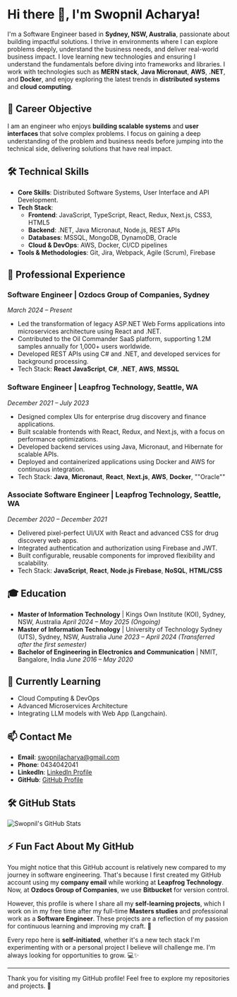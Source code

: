 # Hi there 👋, I'm **Swopnil Acharya**!

I'm a Software Engineer based in **Sydney, NSW, Australia**, passionate about building impactful solutions. I thrive in environments where I can explore problems deeply, understand the business needs, and deliver real-world business impact. I love learning new technologies and ensuring I understand the fundamentals before diving into frameworks and libraries. I work with technologies such as **MERN stack**, **Java Micronaut**, **AWS**, **.NET**, and **Docker**, and enjoy exploring the latest trends in **distributed systems** and **cloud computing**.

## 🚀 Career Objective
I am an engineer who enjoys **building scalable systems** and **user interfaces** that solve complex problems. I focus on gaining a deep understanding of the problem and business needs before jumping into the technical side, delivering solutions that have real impact.

## 🛠️ Technical Skills

- **Core Skills**: Distributed Software Systems, User Interface and API Development.
- **Tech Stack**: 
  - **Frontend**: JavaScript, TypeScript, React, Redux, Next.js, CSS3, HTML5
  - **Backend**: .NET, Java Micronaut, Node.js, REST APIs
  - **Databases**: MSSQL, MongoDB, DynamoDB, Oracle
  - **Cloud & DevOps**: AWS, Docker, CI/CD pipelines
- **Tools & Methodologies**: Git, Jira, Webpack, Agile (Scrum), Firebase

## 💼 Professional Experience

### Software Engineer | **Ozdocs Group of Companies**, Sydney
*March 2024 – Present*
- Led the transformation of legacy ASP.NET Web Forms applications into microservices architecture using React and .NET.
- Contributed to the Oil Commander SaaS platform, supporting 1.2M samples annually for 1,000+ users worldwide.
- Developed REST APIs using C# and .NET, and developed services for background processing.
- Tech Stack: **React** **JavaScript**, **C#**, **.NET**, **AWS**, **MSSQL**

### Software Engineer | **Leapfrog Technology**, Seattle, WA
*December 2021 – July 2023*
- Designed complex UIs for enterprise drug discovery and finance applications.
- Built scalable frontends with React, Redux, and Next.js, with a focus on performance optimizations.
- Developed backend services using Java, Micronaut, and Hibernate for scalable APIs.
- Deployed and containerized applications using Docker and AWS for continuous integration.
- Tech Stack: **Java**, **Micronaut**, **React**, **Next.js**, **AWS**, **Docker**, ""Oracle""

### Associate Software Engineer | **Leapfrog Technology**, Seattle, WA
*December 2020 – December 2021*
- Delivered pixel-perfect UI/UX with React and advanced CSS for drug discovery web apps.
- Integrated authentication and authorization using Firebase and JWT.
- Built configurable, reusable components for improved flexibility and scalability.
- Tech Stack: **JavaScript**, **React**, **Node.js** **Firebase**, **NoSQL**, **HTML/CSS**

## 🎓 Education

- **Master of Information Technology** | Kings Own Institute (KOI), Sydney, NSW, Australia
  *April 2024 – May 2025 (Ongoing)*
- **Master of Information Technology** | University of Technology Sydney (UTS), Sydney, NSW, Australia
  *June 2023 – April 2024 (Transferred after the first semester)*
- **Bachelor of Engineering in Electronics and Communication** | NMIT, Bangalore, India
  *June 2016 – May 2020*

## 🌱 Currently Learning
- Cloud Computing & DevOps
- Advanced Microservices Architecture
- Integrating LLM models with Web App (Langchain).

## 📫 Contact Me
- **Email**: [swopnilacharya@gmail.com](mailto:swopnilacharya@gmail.com)
- **Phone**: 0434042041
- **LinkedIn**: [LinkedIn Profile](https://www.linkedin.com/in/swopnil-acharya/)
- **GitHub**: [GitHub Profile](https://github.com/swopnilacharya)

## 🛠️ GitHub Stats
![Swopnil's GitHub Stats](https://github-readme-stats.vercel.app/api?username=swopnilll&show_icons=true&count_private=true&hide=prs&theme=radical)


## ⚡️ Fun Fact About My GitHub
You might notice that this GitHub account is relatively new compared to my journey in software engineering. That's because I first created my GitHub account using my **company email** while working at **Leapfrog Technology**. Now, at **Ozdocs Group of Companies**, we use **Bitbucket** for version control. 

However, this profile is where I share all my **self-learning projects**, which I work on in my free time after my full-time **Masters studies** and professional work as a **Software Engineer**. These projects are a reflection of my passion for continuous learning and improving my craft. 🚀

Every repo here is **self-initiated**, whether it's a new tech stack I'm experimenting with or a personal project I believe will challenge me. I'm always looking for opportunities to grow. 💻✨

---

Thank you for visiting my GitHub profile! Feel free to explore my repositories and projects. 🚀
